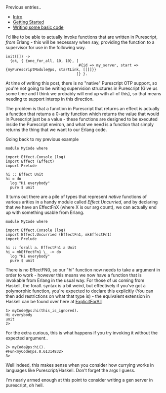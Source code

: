 Previous entries..

- [Intro](/entries/functional-erlang---purescript-on-the-beam---intro.html)
- [Getting Started](/entries/purescript-on-the-beam:-getting-started.html)
- [Writing some basic code](/entries/purescript-on-the-beam---writing-some-basic-code.html)

I'd like to be able to actually invoke functions that are written in Purescript, *from* Erlang - this will be necessary when say, providing the function to a supervisor for use in the following way.

    init([]) ->
      {ok, { {one_for_all, 10, 10}, [
                                     #{id => my_server, start => {myPurescriptModule@ps, startLink, [[]]}}
                                    ]} }.


At time of writing this post, there is no "native" Purescript OTP support, so you're not going to be writing supervision structures in Purescript (Give us some time and I think we probably will end up with all of this), so that means needing to support interop in this direction.

The problem is that a function in Purescript that returns an effect is actually a function that returns a 0-arity function which returns the value that would in Purescript just be a value -  these functions are designed to be executed inside the Purescript environ, and what we need is a function that simply returns the thing that we want to our Erlang code.

Going back to my previous example

    module MyCode where

    import Effect.Console (log)
    import Effect (Effect)
    import Prelude

    hi :: Effect Unit
    hi = do
      log "Hi everybody"
      pure $ unit

It turns out there are a pile of types that represent *native* functions of various arities in a handy module called *Effect.Uncurried*, and by declaring that we have an EffectFnX (where X is our arg count), we can actually end up with something usable from Erlang.

    module MyCode where

    import Effect.Console (log)
    import Effect.Uncurried (EffectFn1, mkEffectFn1)
    import Prelude
    
    hi :: forall a. EffectFn1 a Unit
    hi = mkEffectFn1 \_ -> do
      log "Hi everybody"
      pure $ unit

There is no EffectFN0, so our "hi" function now needs to take a argument in order to work - however this means we now have a function that is invokable from Erlang in the usual way. For those of us coming from Haskell, the forall. syntax is a bit weird, but effectively if you've got a polymorphic function, you're expected to declare this explicitly (You can then add restrictions on what that type is) - the equivalent extension in Haskell can be found over here at [ExplicitForAll](https://www.schoolofhaskell.com/school/to-infinity-and-beyond/pick-of-the-week/guide-to-ghc-extensions/explicit-forall)

    1> myCode@ps:hi(this_is_ignored).
    Hi everybody
    unit
    2> 

For the extra curious, this is what happens if you try invoking it without the expected argument..

    2> myCode@ps:hi().               
    #Fun<myCode@ps.0.61314832>
    3> 

Well indeed, this makes sense when you consider how currying works in languages like Purescript/Haskell. Don't forget the args I guess.

I'm nearly armed enough at this point to consider writing a gen server in purescript, oh hell.
